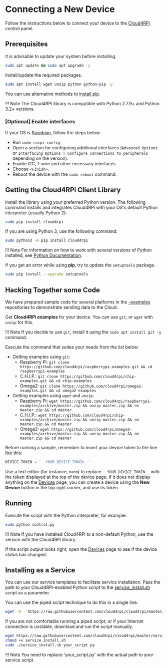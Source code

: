 # Connecting a New Device

Follow the instructions below to connect your device to the [Cloud4RPi](https://cloud4rpi.io) control panel.

## Prerequisites

It is advisable to update your system before installing.

```sh
sudo apt update && sudo apt upgrade -y
```

Install/update the required packages.

```sh
sudo apt install wget unzip python python-pip -y
```

You can use alternative methods to [install pip](https://pip.pypa.io/en/stable/installing.html).

!!! Note
    The Cloud4RPi library is compatible with Python 2.7.9+ and Python 3.2+ versions.


### [Optional] Enable interfaces
If your OS is [Raspbian](https://www.raspberrypi.org/downloads/raspbian/), follow the steps below:

- Run `sudo raspi-config`
- Open a section for configuring additional interfaces (`Advanced Options` or `Interfacing Options | Configure connections to peripherals` depending on the version).
- Enable I2C, 1-wire and other necessary interfaces.
- Choose `<Finish>`.
- Reboot the device with the `sudo reboot` command.


## Getting the Cloud4RPi Client Library

Install the library using your preferred Python version. The following command installs and integrates Cloud4RPi with your OS's default Python interpreter (usually Python 2):

```sh
sudo pip install cloud4rpi
```

If you are using Python 3, use the following command:

```sh
sudo python3 -m pip install cloud4rpi
```

!!! Note
    For information on how to work with several versions of Python installed, see [Python Documentation](https://docs.python.org/3/installing/).

If you get an error while using **pip**, try to update the `setuptools` package.

```sh
sudo pip install --upgrade setuptools
```

## Hacking Together some Code

We have prepared sample code for several platforms in the [-examples](https://github.com/cloud4rpi) repositories to demonstrate sending data to the Cloud.

Get **Cloud4RPi examples** for your device. You can use `git`, or `wget` with `unzip` for this. 

!!! Note
    If you decide to use `git`, install it using the `sudo apt install git -y` command.

Execute the command that suites your needs from the list below:

- Getting examples using `git`:
    - Raspberry Pi: `git clone https://github.com/cloud4rpi/raspberrypi-examples.git && cd raspberrypi-examples`
    - C.H.I.P.: `git clone https://github.com/cloud4rpi/chip-examples.git && cd chip-examples`
    - Omega2: `git clone https://github.com/cloud4rpi/omega2-examples.git && cd omega2-examples`
- Getting examples using `wget` and `unzip`:
    - Raspberry Pi: `wget https://github.com/cloud4rpi/raspberrypi-examples/archive/master.zip && unzip master.zip && rm master.zip && cd master`
    - C.H.I.P.: `wget https://github.com/cloud4rpi/chip-examples/archive/master.zip && unzip master.zip && rm master.zip && cd master`
    - Omega2: `wget https://github.com/cloud4rpi/omega2-examples/archive/master.zip && unzip master.zip && rm master.zip && cd master`

Before running a sample, remember to insert your device token to the line like this:

``` python
DEVICE_TOKEN = '__YOUR_DEVICE_TOKEN__'
```

Use a text editor (for instance, `nano`) to replace `__YOUR_DEVICE_TOKEN__` with the token displayed at the top of the device page. If it does not display anything on the [Devices](https://cloud4rpi.io/devices) page, you can create a device using the **New Device** button in the top right corner, and use its token.


## Running

Execute the script with the Python interpreter, for example:

```sh
sudo python control.py
```

!!! Note
    If you have installed Cloud4RPi to a non-default Python, use the version with the Cloud4RPi library.

If the script output looks right, open the [Devices](https://cloud4rpi.io/devices) page to see if the device status has changed.


## Installing as a Service

You can use our service templates to facilitate service installation. Pass the path to your Cloud4RPi-enabled Python script to the [service_install.sh](https://github.com/cloud4rpi/cloud4rpi/blob/master/service_install.sh) script as a parameter.

You can use the piped script technique to do this in a single line.

```sh
wget -O - https://raw.githubusercontent.com/cloud4rpi/cloud4rpi/master/service_install.sh | sudo bash -s your_script.py
```

If you are not comfortable running a piped script, or if your Internet connection is unstable, download and run the script manually.

```sh
wget https://raw.githubusercontent.com/cloud4rpi/cloud4rpi/master/service_install.sh
chmod +x service_install.sh
sudo ./service_install.sh your_script.py
```

!!! Note
    You need to replace 'your_script.py' with the actual path to your service script.
